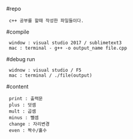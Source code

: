 #repo
     
     c++ 공부를 할때 작성한 파일들이다.


#compile
     
     window : visual studio 2017 / sublimetext3
     mac : terminal - g++ -o output_name file.cpp

#debug run

     widnow : visual studio / F5
     mac : terminal / ./file(output)

#content
    
     print : 출력문
     plus : 덧셈
     mult : 곱셈
     minus : 뺄셈
     change : 자리변경
     even : 짝수/홀수
